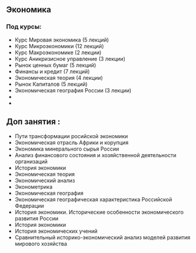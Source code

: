 ## Экономика
### Под курсы:
* Курс Мировая экономика (5 лекций)
* Курс Микроэкономики (12 лекций)
* Курс Макроэкономике (2 лекции)
* Курс Аникризисное управление (3 лекции)
* Рынок ценных бумаг (5 лекций)
* Финансы и кредит (7 лекций)
* Экономическая теория (4 лекции)
* Рынок Капиталов (5 лекций)
* Экономическая география России (3 лекции)
* 
*
## Доп занятия : 
 - Пути трансформации росийской экономики
 - Экономическая отрасль Африки и корупция
 - Экономика минерального сырья России
 - Анализ финансового состояния и хозяйственной деятельности организаций
 - История экономики
 - Экономическая теория
 - Экономический анализ
 - Эконометрика
 - Экономическая география
 - Экономическая географическая характеристика Российской Федерации
 - История экономики. Исторические особенности экономического развития России
 - История экономики
 - История экономических учений
 - Сравнительный историко-экономический анализ моделей развития мирового хозяйства
